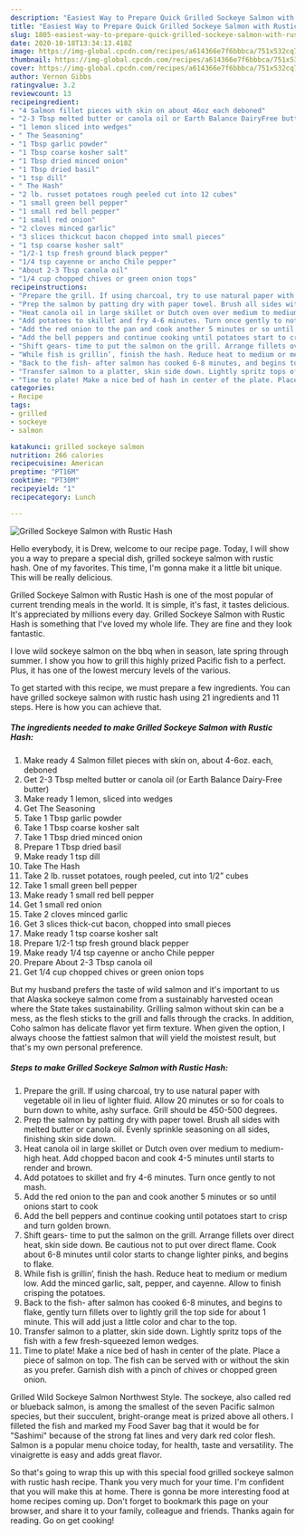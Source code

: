 ```yaml
---
description: "Easiest Way to Prepare Quick Grilled Sockeye Salmon with Rustic Hash"
title: "Easiest Way to Prepare Quick Grilled Sockeye Salmon with Rustic Hash"
slug: 1805-easiest-way-to-prepare-quick-grilled-sockeye-salmon-with-rustic-hash
date: 2020-10-18T13:34:13.418Z
image: https://img-global.cpcdn.com/recipes/a614366e7f6bbbca/751x532cq70/grilled-sockeye-salmon-with-rustic-hash-recipe-main-photo.jpg
thumbnail: https://img-global.cpcdn.com/recipes/a614366e7f6bbbca/751x532cq70/grilled-sockeye-salmon-with-rustic-hash-recipe-main-photo.jpg
cover: https://img-global.cpcdn.com/recipes/a614366e7f6bbbca/751x532cq70/grilled-sockeye-salmon-with-rustic-hash-recipe-main-photo.jpg
author: Vernon Gibbs
ratingvalue: 3.2
reviewcount: 13
recipeingredient:
- "4 Salmon fillet pieces with skin on about 46oz each deboned"
- "2-3 Tbsp melted butter or canola oil or Earth Balance DairyFree butter"
- "1 lemon sliced into wedges"
- " The Seasoning"
- "1 Tbsp garlic powder"
- "1 Tbsp coarse kosher salt"
- "1 Tbsp dried minced onion"
- "1 Tbsp dried basil"
- "1 tsp dill"
- " The Hash"
- "2 lb. russet potatoes rough peeled cut into 12 cubes"
- "1 small green bell pepper"
- "1 small red bell pepper"
- "1 small red onion"
- "2 cloves minced garlic"
- "3 slices thickcut bacon chopped into small pieces"
- "1 tsp coarse kosher salt"
- "1/2-1 tsp fresh ground black pepper"
- "1/4 tsp cayenne or ancho Chile pepper"
- "About 2-3 Tbsp canola oil"
- "1/4 cup chopped chives or green onion tops"
recipeinstructions:
- "Prepare the grill. If using charcoal, try to use natural paper with vegetable oil in lieu of lighter fluid. Allow 20 minutes or so for coals to burn down to white, ashy surface. Grill should be 450-500 degrees."
- "Prep the salmon by patting dry with paper towel. Brush all sides with melted butter or canola oil. Evenly sprinkle seasoning on all sides, finishing skin side down."
- "Heat canola oil in large skillet or Dutch oven over medium to medium-high heat. Add chopped bacon and cook 4-5 minutes until starts to render and brown."
- "Add potatoes to skillet and fry 4-6 minutes. Turn once gently to not mash."
- "Add the red onion to the pan and cook another 5 minutes or so until onions start to cook"
- "Add the bell peppers and continue cooking until potatoes start to crisp and turn golden brown."
- "Shift gears- time to put the salmon on the grill. Arrange fillets over direct heat, skin side down. Be cautious not to put over direct flame. Cook about 6-8 minutes until color starts to change lighter pinks, and begins to flake."
- "While fish is grillin’, finish the hash. Reduce heat to medium or medium low. Add the minced garlic, salt, pepper, and cayenne. Allow to finish crisping the potatoes."
- "Back to the fish- after salmon has cooked 6-8 minutes, and begins to flake, gently turn fillets over to lightly grill the top side for about 1 minute. This will add just a little color and char to the top."
- "Transfer salmon to a platter, skin side down. Lightly spritz tops of the fish with a few fresh-squeezed lemon wedges."
- "Time to plate! Make a nice bed of hash in center of the plate. Place a piece of salmon on top. The fish can be served with or without the skin as you prefer. Garnish dish with a pinch of chives or chopped green onion."
categories:
- Recipe
tags:
- grilled
- sockeye
- salmon

katakunci: grilled sockeye salmon 
nutrition: 266 calories
recipecuisine: American
preptime: "PT16M"
cooktime: "PT30M"
recipeyield: "1"
recipecategory: Lunch

---
```



![Grilled Sockeye Salmon with Rustic Hash](https://img-global.cpcdn.com/recipes/a614366e7f6bbbca/751x532cq70/grilled-sockeye-salmon-with-rustic-hash-recipe-main-photo.jpg)

Hello everybody, it is Drew, welcome to our recipe page. Today, I will show you a way to prepare a special dish, grilled sockeye salmon with rustic hash. One of my favorites. This time, I'm gonna make it a little bit unique. This will be really delicious.

Grilled Sockeye Salmon with Rustic Hash is one of the most popular of current trending meals in the world. It is simple, it's fast, it tastes delicious. It's appreciated by millions every day. Grilled Sockeye Salmon with Rustic Hash is something that I've loved my whole life. They are fine and they look fantastic.

I love wild sockeye salmon on the bbq when in season, late spring through summer. I show you how to grill this highly prized Pacific fish to a perfect. Plus, it has one of the lowest mercury levels of the various.


To get started with this recipe, we must prepare a few ingredients. You can have grilled sockeye salmon with rustic hash using 21 ingredients and 11 steps. Here is how you can achieve that.

<!--inarticleads1-->

##### The ingredients needed to make Grilled Sockeye Salmon with Rustic Hash:

1. Make ready 4 Salmon fillet pieces with skin on, about 4-6oz. each, deboned
1. Get 2-3 Tbsp melted butter or canola oil (or Earth Balance Dairy-Free butter)
1. Make ready 1 lemon, sliced into wedges
1. Get  The Seasoning
1. Take 1 Tbsp garlic powder
1. Take 1 Tbsp coarse kosher salt
1. Take 1 Tbsp dried minced onion
1. Prepare 1 Tbsp dried basil
1. Make ready 1 tsp dill
1. Take  The Hash
1. Take 2 lb. russet potatoes, rough peeled, cut into 1/2” cubes
1. Take 1 small green bell pepper
1. Make ready 1 small red bell pepper
1. Get 1 small red onion
1. Take 2 cloves minced garlic
1. Get 3 slices thick-cut bacon, chopped into small pieces
1. Make ready 1 tsp coarse kosher salt
1. Prepare 1/2-1 tsp fresh ground black pepper
1. Make ready 1/4 tsp cayenne or ancho Chile pepper
1. Prepare About 2-3 Tbsp canola oil
1. Get 1/4 cup chopped chives or green onion tops


But my husband prefers the taste of wild salmon and it&#39;s important to us that Alaska sockeye salmon come from a sustainably harvested ocean where the State takes sustainability. Grilling salmon without skin can be a mess, as the flesh sticks to the grill and falls through the cracks. In addition, Coho salmon has delicate flavor yet firm texture. When given the option, I always choose the fattiest salmon that will yield the moistest result, but that&#39;s my own personal preference. 

<!--inarticleads2-->

##### Steps to make Grilled Sockeye Salmon with Rustic Hash:

1. Prepare the grill. If using charcoal, try to use natural paper with vegetable oil in lieu of lighter fluid. Allow 20 minutes or so for coals to burn down to white, ashy surface. Grill should be 450-500 degrees.
1. Prep the salmon by patting dry with paper towel. Brush all sides with melted butter or canola oil. Evenly sprinkle seasoning on all sides, finishing skin side down.
1. Heat canola oil in large skillet or Dutch oven over medium to medium-high heat. Add chopped bacon and cook 4-5 minutes until starts to render and brown.
1. Add potatoes to skillet and fry 4-6 minutes. Turn once gently to not mash.
1. Add the red onion to the pan and cook another 5 minutes or so until onions start to cook
1. Add the bell peppers and continue cooking until potatoes start to crisp and turn golden brown.
1. Shift gears- time to put the salmon on the grill. Arrange fillets over direct heat, skin side down. Be cautious not to put over direct flame. Cook about 6-8 minutes until color starts to change lighter pinks, and begins to flake.
1. While fish is grillin’, finish the hash. Reduce heat to medium or medium low. Add the minced garlic, salt, pepper, and cayenne. Allow to finish crisping the potatoes.
1. Back to the fish- after salmon has cooked 6-8 minutes, and begins to flake, gently turn fillets over to lightly grill the top side for about 1 minute. This will add just a little color and char to the top.
1. Transfer salmon to a platter, skin side down. Lightly spritz tops of the fish with a few fresh-squeezed lemon wedges.
1. Time to plate! Make a nice bed of hash in center of the plate. Place a piece of salmon on top. The fish can be served with or without the skin as you prefer. Garnish dish with a pinch of chives or chopped green onion.


Grilled Wild Sockeye Salmon Northwest Style. The sockeye, also called red or blueback salmon, is among the smallest of the seven Pacific salmon species, but their succulent, bright-orange meat is prized above all others. I filleted the fish and marked my Food Saver bag that it would be for &#34;Sashimi&#34; because of the strong fat lines and very dark red color flesh. Salmon is a popular menu choice today, for health, taste and versatility. The vinaigrette is easy and adds great flavor. 

So that's going to wrap this up with this special food grilled sockeye salmon with rustic hash recipe. Thank you very much for your time. I'm confident that you will make this at home. There is gonna be more interesting food at home recipes coming up. Don't forget to bookmark this page on your browser, and share it to your family, colleague and friends. Thanks again for reading. Go on get cooking!
